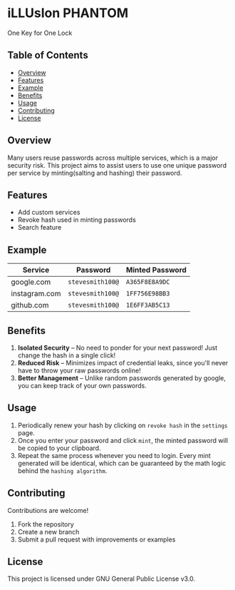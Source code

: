 # iLLUsIon PHANTOM
One Key for One Lock

## Table of Contents
- [Overview](#overview)
- [Features](#features)
- [Example](#example)
- [Benefits](#benefits)
- [Usage](#usage)
- [Contributing](#contributing)
- [License](#license)

## Overview
Many users reuse passwords across multiple services, which is a major security risk. 
This project aims to assist users to use one unique password per service by minting(salting and hashing) their password.

## Features
- Add custom services
- Revoke hash used in minting passwords
- Search feature

## Example

| Service         | Password         | Minted Password |
|-----------------|------------------|-----------------|
| google.com      | `stevesmith100@` | `A365F8E8A9DC`  |
| instagram.com   | `stevesmith100@` | `1FF756E98BB3`  |
| github.com      | `stevesmith100@` | `1E6FF3AB5C13`  |

## Benefits
1. **Isolated Security** – No need to ponder for your next password! Just change the hash in a single click!  
2. **Reduced Risk** – Minimizes impact of credential leaks, since you'll never have to throw your raw passwords online!  
3. **Better Management** – Unlike random passwords generated by google, you can keep track of your own passwords.

## Usage
1. Periodically renew your hash by clicking on `revoke hash` in the `settings` page.  
2. Once you enter your password and click `mint`, the minted password will be copied to your clipboard.
3. Repeat the same process whenever you need to login. Every mint generated will be identical, which can be guaranteed by the math logic behind the `hashing algorithm`.

## Contributing
Contributions are welcome!  
1. Fork the repository  
2. Create a new branch  
3. Submit a pull request with improvements or examples

## License
This project is licensed under GNU General Public License v3.0.  

